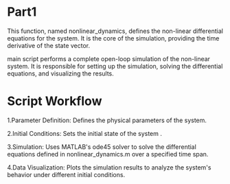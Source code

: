 # Part1

This function, named nonlinear_dynamics, defines the non-linear differential equations for the system. It is the core of the simulation, providing the time derivative of the state vector.

main script performs a complete open-loop simulation of the non-linear system. It is responsible for setting up the simulation, solving the differential equations, and visualizing the results.

# Script Workflow

1.Parameter Definition: Defines the physical parameters of the system.

2.Initial Conditions: Sets the initial state of the system .

3.Simulation: Uses MATLAB's ode45 solver to solve the differential equations defined in nonlinear_dynamics.m over a specified time span.

4.Data Visualization: Plots the simulation results to analyze the system's behavior under different initial conditions.
